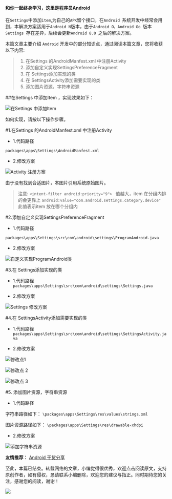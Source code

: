 
 

#### 和你一起终身学习，这里是程序员Android 
在`Settings`中添加`item`,为自己的`APK`留个接口，在`Android `系统开发中经常会用到，本解决方案适用于`Android N`版本，由于`Android O，Android Go `版本`Settings `存在差异，后续会更新`Android 8.0 `之后的解决方案。 

本篇文章主要介绍 `Android` 开发中的部分知识点，通过阅读本篇文章，您将收获以下内容:

>1. 在Settings 的AndroidManfest.xml 中注册Activity
>2. 添加自定义实现SettingsPreferenceFragment
>3. 在 Settings添加实现的类
>4. 在 SettingsActivity添加需要实现的类
>5. 添加图片资源，字符串资源





##在Settings 中添加Item ，实现效果如下：

![在Settings 中添加Item](http://upload-images.jianshu.io/upload_images/5851256-bafb7a83238dda34.png?imageMogr2/auto-orient/strip%7CimageView2/2/w/1240)

如何实现，请按以下操作步骤。

#1.在Settings 的AndroidManfest.xml 中注册Activity

- 1.代码路径

`packages\apps\Settings\AndroidManfest.xml `

- 2.修改方案

![Activity 注册方案](http://upload-images.jianshu.io/upload_images/5851256-bffa0a0766cc59db.png?imageMogr2/auto-orient/strip%7CimageView2/2/w/1240)

由于没有找到合适图片，本图片引用系统原始图片。
> 注意:
 `<intent-filter android:priority="9"> ` 
值越大，item 在分组内排的会更靠上  `android:value="com.android.settings.category.device" `
此值表示item 放在哪个分组内

#2.添加自定义实现SettingsPreferenceFragment

- 1.代码路径

`packages\apps\Settings\src\com\android\settings\ProgramAndroid.java `

- 2.修改方案

![自定义实现ProgramAndroid类 ](http://upload-images.jianshu.io/upload_images/5851256-e4b76e2c6f3ce5ec.png?imageMogr2/auto-orient/strip%7CimageView2/2/w/1240)


#3.在 Settings添加实现的类

- 1.代码路径
`packages\apps\Settings\src\com\android\settings\Settings.java `

- 2.修改方案

![Settings 修改方案](http://upload-images.jianshu.io/upload_images/5851256-4bf817f307616a06.png?imageMogr2/auto-orient/strip%7CimageView2/2/w/1240)

#4.在 SettingsActivity添加需要实现的类

- 1.代码路径
`packages\apps\Settings\src\com\android\settings\SettingsActivity.java `

- 2.修改方案

![修改点1](http://upload-images.jianshu.io/upload_images/5851256-8d23cfe018e19a22.png?imageMogr2/auto-orient/strip%7CimageView2/2/w/1240)

![修改点 2](http://upload-images.jianshu.io/upload_images/5851256-eaf71901dc8878b1.png?imageMogr2/auto-orient/strip%7CimageView2/2/w/1240)

![修改点 3](http://upload-images.jianshu.io/upload_images/5851256-a6c60d709cb90ca1.png?imageMogr2/auto-orient/strip%7CimageView2/2/w/1240)


#5. 添加图片资源，字符串资源

- 1.代码路径

字符串路径如下：
`\packages\apps\Settings\res\values\strings.xml `

图片资源路径如下：
`\packages\apps\Settings\res\drawable-xhdpi`

- 2.修改方案

![添加字符串资源](http://upload-images.jianshu.io/upload_images/5851256-62220ed3f7b9bbd1.png?imageMogr2/auto-orient/strip%7CimageView2/2/w/1240)



**友情推荐：**
[Android 干货分享 ](https://mp.weixin.qq.com/s/zOTO6z7bvHGhN0lhTMvR8w)

至此，本篇已结束。转载网络的文章，小编觉得很优秀，欢迎点击阅读原文，支持原创作者，如有侵权，恳请联系小编删除，欢迎您的建议与指正。同时期待您的关注，感谢您的阅读，谢谢！


![](https://upload-images.jianshu.io/upload_images/5851256-9398f7356f9c0525.png?imageMogr2/auto-orient/strip%7CimageView2/2/w/1240)


